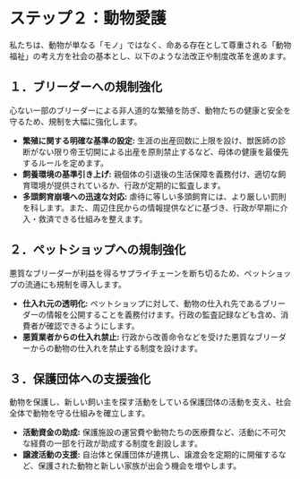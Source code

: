 # ステップ２：動物愛護

私たちは、動物が単なる「モノ」ではなく、命ある存在として尊重される「動物福祉」の考え方を社会の基本とし、以下のような法改正や制度改革を進めます。

## １．ブリーダーへの規制強化

心ない一部のブリーダーによる非人道的な繁殖を防ぎ、動物たちの健康と安全を守るため、規制を大幅に強化します。

*   **繁殖に関する明確な基準の設定:** 生涯の出産回数に上限を設け、獣医師の診断がない限り帝王切開による出産を原則禁止するなど、母体の健康を最優先するルールを定めます。
*   **飼養環境の基準引き上げ:** 親個体の引退後の生活保障を義務付け、適切な飼育環境が提供されているか、行政が定期的に監査します。
*   **多頭飼育崩壊への迅速な対応:** 虐待に等しい多頭飼育には、より厳しい罰則を科します。また、周辺住民からの情報提供などに基づき、行政が早期に介入・救済できる仕組みを整えます。

## ２．ペットショップへの規制強化

悪質なブリーダーが利益を得るサプライチェーンを断ち切るため、ペットショップの流通にも規制を導入します。

*   **仕入れ元の透明化:** ペットショップに対して、動物の仕入れ先であるブリーダーの情報を公開することを義務付けます。行政の監査記録なども含め、消費者が確認できるようにします。
*   **悪質業者からの仕入れ禁止:** 行政から改善命令などを受けた悪質なブリーダーからの動物の仕入れを禁止する制度を設けます。

## ３．保護団体への支援強化

動物を保護し、新しい飼い主を探す活動をしている保護団体の活動を支え、社会全体で動物を守る仕組みを確立します。

*   **活動資金の助成:** 保護施設の運営費や動物たちの医療費など、活動に不可欠な経費の一部を行政が助成する制度を創設します。
*   **譲渡活動の支援:** 自治体と保護団体が連携し、譲渡会を定期的に開催するなど、保護された動物と新しい家族が出会う機会を増やします。